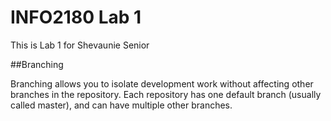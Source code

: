 # INFO2180 Lab 1

This is Lab 1 for Shevaunie Senior

##Branching

Branching allows you to isolate development work without
affecting other branches in the repository. Each repository
has one default branch (usually called master), and can have
multiple other branches.
